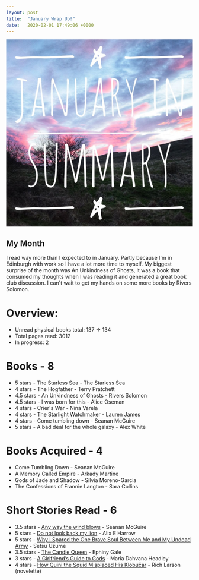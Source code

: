 ```yaml
---
layout: post
title:  "January Wrap Up!"
date:   2020-02-01 17:49:06 +0000
---
```


![January In Summary](/assets/jan.jpeg)

## My Month

I read way more than I expected to in January. Partly because I'm in Edinburgh with work so I have a lot more time to myself.
My biggest surprise of the month was An Unkindness of Ghosts, it was a book that consumed my thoughts when I was reading it and
generated a great book club discussion. I can't wait to get my hands on some more books by Rivers Solomon.
# Overview:
* Unread physical books total: 137 -> 134
* Total pages read: 3012
* In progress: 2


# Books  - 8
* 5 stars - The Starless Sea - The Starless Sea
* 4 stars - The Hogfather - Terry Pratchett
* 4.5 stars - An Unkindness of Ghosts - Rivers Solomon
* 4.5 stars - I was born for this - Alice Oseman
* 4 stars - Crier's War - Nina Varela
* 4 stars - The Starlight Watchmaker - Lauren James
* 4 stars - Come tumbling down - Seanan McGuire
* 5 stars - A bad deal for the whole galaxy - Alex White

# Books Acquired - 4
* Come Tumbling Down - Seanan McGuire
* A Memory Called Empire - Arkady Martine
* Gods of Jade and Shadow - Silvia Moreno-Garcia
* The Confessions of Frannie Langton - Sara Collins

# Short Stories Read - 6
* 3.5 stars - [Any way the wind blows](https://www.tor.com/2019/06/05/any-way-the-wind-blows-seanan-mcguire/) - Seanan McGuire
* 5 stars - [Do not look back my lion](http://www.beneath-ceaseless-skies.com/stories/do-not-look-back-my-lion/) - Alix E Harrow
* 5 stars - [Why I Spared the One Brave Soul Between Me and My Undead Army](http://www.castofwonders.org/2020/01/cast-of-wonders-391-staff-picks-2019-why-i-spared-the-one-brave-soul-between-me-and-my-undead-army/?fbclid=IwAR0UBZVlDGgtH6gwySIz7URFmkreR0wh4AoD7CDbh3lWMsDx5ciFPBaqOr8) - Setsu Uzume
* 3.5 stars - [The Candle Queen](http://www.beneath-ceaseless-skies.com/stories/the-candle-queen/) - Ephiny Gale
* 3 stars - [A Girlfriend’s Guide to Gods](https://www.tor.com/2020/01/23/a-girlfriends-guide-to-gods-maria-dahvana-headley/) - Maria Dahvana Headley
* 4 stars - [How Quini the Squid Misplaced His Klobučar](https://www.tor.com/2020/01/15/how-quini-the-squid-misplaced-his-klobucar-rich-larson/) - Rich Larson (novelette)